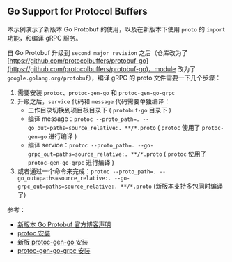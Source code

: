 ## Go Support for Protocol Buffers

本示例演示了新版本 Go Protobuf 的使用，以及在新版本下使用 `proto` 的 `import` 功能，和编译 gRPC 服务。

自 Go Protobuf 升级到 `second major revision` 之后（仓库改为了[https://github.com/protocolbuffers/protobuf-go](https://github.com/protocolbuffers/protobuf-go)，module 改为了 `google.golang.org/protobuf`），编译 gRPC 的 proto 文件需要一下几个步骤：

1. 需要安装 `protoc`、`protoc-gen-go` 和 `protoc-gen-go-grpc`
2. 升级之后，`service` 代码和 `message` 代码需要单独编译：
    - 工作目录切换到项目根目录下 ( `protobuf-go` 目录下 )
    - 编译 message：`protoc --proto_path=. --go_out=paths=source_relative:. **/*.proto` ( `protoc` 使用了 `protoc-gen-go` 进行编译 )
    - 编译 service：`protoc --proto_path=. --go-grpc_out=paths=source_relative:. **/*.proto` ( `protoc` 使用了 `protoc-gen-go-grpc` 进行编译 )
3. 或者通过一个命令来完成：`protoc --proto_path=. --go_out=paths=source_relative:. --go-grpc_out=paths=source_relative:. **/*.proto` (新版本支持多包同时编译了)

参考：

- [新版本 Go Protobuf 官方博客声明](https://blog.golang.org/protobuf-apiv2)
- [protoc 安装](https://github.com/protocolbuffers/protobuf)
- [新版 protoc-gen-go 安装](https://github.com/protocolbuffers/protobuf-go/tree/master/cmd/protoc-gen-go)
- [protoc-gen-go-grpc 安装](https://github.com/grpc/grpc-go/tree/master/cmd/protoc-gen-go-grpc)